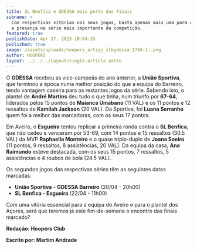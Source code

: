 ```yaml
---
title: SL Benfica e GDESSA mais perto das Finais
subname: >
  Com respectivas vitórias nos seus jogos, basta apenas mais uma para carimbarem
  a presença na série mais importante da competição.
featured: true
publishDate: Apr 17, 2023-10:04:33
published: true
image: /assets/uploads/hoopers_artigo_slbgdessa_1704-1-.png
author: HOOPERS
layout: ../../../Layout/single-article.astro
---
```

O **GDESSA** recebeu as vice-campeãs do ano anterior, a **União Sportiva**, que terminou a época numa melhor posição do que a equipa do Barreiro, tendo vantagem caseira para os restantes jogos da série. Sabendo isto, o plantel de **André Martins** deu tudo o que tinha, num triunfo por **67-64**, liderados pelos 15 pontos de **Maianca Umabano** (11 VAL) e os 11 pontos e 12 ressaltos de **Kamilah Jackson** (20 VAL). Da Sportiva, foi **Luana Serranho** quem foi a melhor das marcadoras, com os seus 17 pontos.



Em Aveiro, o **Esgueira** tentou replicar a primeira ronda contra o **SL Benfica**, que não cedeu e venceram por 53-69, com 14 pontos e 15 ressaltos (30.5 VAL) da MVP **Raphaella Monteiro** e o quase triplo-duplo de **Joana Soeiro** (11 pontos, 9 ressaltos, 8 assistências, 20 VAL). Da equipa da casa, **Ana Raimundo** esteve destacada, com os seus 15 pontos, 7 ressaltos, 5 assistências e 4 roubos de bola (24.5 VAL).



Os segundos jogos das respectivas séries têm as seguintes datas marcadas:



* **União Sportiva** - **GDESSA Barreiro** (20/04 - 20h00)
* **SL Benfica - Esgueira** (22/04 - 11h00)



Com uma vitória essencial para a equipa de Aveiro e para o plantel dos Açores, será que teremos já este fim-de-semana o encontro das finais marcado?



**Redação: Hoopers Club**

**Escrito por: Martim Andrade**